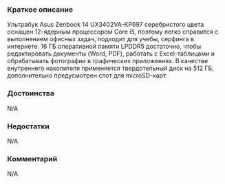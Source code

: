 ### **Краткое описание**
Ультрабук Asus Zenbook 14 UX3402VA-KP697 серебристого цвета оснащен 12-ядерным процессором Core i5, поэтому легко справится с выполнением офисных задач, подходит для учебы, серфинга в интернете. 16 ГБ оперативной памяти LPDDR5 достаточно, чтобы редактировать документы (Word, PDF), работать с Excel-таблицами и обрабатывать фотографии в графических приложениях. В качестве внутреннего накопителя применяется твердотельный диск на 512 ГБ, дополнительно предусмотрен слот для microSD-карт.

### **Достоинства**
N/A

### **Недостатки**
N/A

### **Комментарий**
N/A
